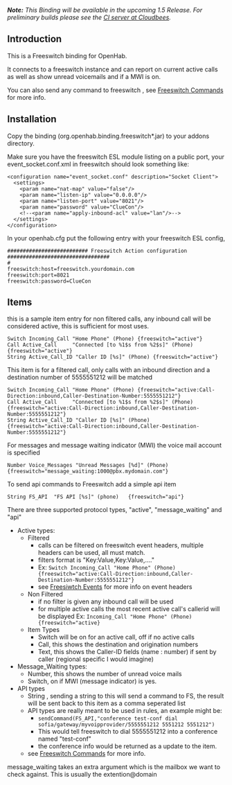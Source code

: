 _**Note:** This Binding will be available in the upcoming 1.5 Release. For preliminary builds please see the [CI server at Cloudbees](https://openhab.ci.cloudbees.com/job/openHAB/)._

## Introduction

This is a Freeswitch binding for OpenHab.  

It connects to a freeswitch instance and can report on current active calls as well as show unread voicemails and if a MWI is on.

You can also send any command to freeswitch , see [Freeswitch Commands](http://wiki.freeswitch.org/wiki/Mod_commands) for more info.

## Installation 

Copy the binding (org.openhab.binding.freeswitch*.jar) to your addons directory.

Make sure you have the freeswitch ESL module listing on a public port, your event_socket.conf.xml in freeswitch should look something like:

```
<configuration name="event_socket.conf" description="Socket Client">
  <settings>
    <param name="nat-map" value="false"/>
    <param name="listen-ip" value="0.0.0.0"/>
    <param name="listen-port" value="8021"/>
    <param name="password" value="ClueCon"/>
    <!--<param name="apply-inbound-acl" value="lan"/>-->
  </settings>
</configuration>
```

In your openhab.cfg put the following entry with your freeswitch ESL config,

```
########################## Freeswitch Action configuration #################################
#
freeswitch:host=freeswitch.yourdomain.com
freeswitch:port=8021
freeswitch:password=ClueCon
```

## Items

this is a sample item entry for non filtered calls, any inbound call will be considered active, this is sufficient for most uses.

```
Switch Incoming_Call "Home Phone" (Phone) {freeswitch="active"}
Call Active_Call     "Connected [to %1$s from %2$s]" (Phone) {freeswitch="active"}
String Active_Call_ID "Caller ID [%s]" (Phone) {freeswitch="active"}
```

This item is for a filtered call, only calls with an inbound direction and a destination number of 5555551212 will be matched

```
Switch Incoming_Call "Home Phone" (Phone) {freeswitch="active:Call-Direction:inbound,Caller-Destination-Number:5555551212"}
Call Active_Call     "Connected [to %1$s from %2$s]" (Phone)  {freeswitch="active:Call-Direction:inbound,Caller-Destination-Number:5555551212"}
String Active_Call_ID "Caller ID [%s]" (Phone)  {freeswitch="active:Call-Direction:inbound,Caller-Destination-Number:5555551212"}
```
For messages and message waiting indicator (MWI) the voice mail account is specified

`Number Voice_Messages "Unread Messages [%d]" (Phone) {freeswitch="message_waiting:1000@pbx.mydomain.com"}`

To send api commands to Freeswitch add a simple api item

`String FS_API	"FS API [%s]" (phone)	{freeswitch="api"}`

There are three supported protocol types, "active", "message_waiting" and "api"

* Active types:
  * Filtered
    * calls can be filtered on freeswitch event headers, multiple headers can be used, all must match. 
    * filters format is "Key:Value,Key:Value,...."
    * Ex: `Switch Incoming_Call "Home Phone" (Phone) {freeswitch="active:Call-Direction:inbound,Caller-Destination-Number:5555551212"}`
    * see [Freesiwtch Events](http://wiki.freeswitch.org/wiki/Event_List) for more info on event headers
  * Non Filtered
    * if no filter is given any inbound call will be used
    * for multiple active calls the most recent active call's callerid will be displayed
    Ex: `Incoming_Call "Home Phone" (Phone) {freeswitch="active}`
  * Item Types
    * Switch will be on for an active call, off if no active calls
    * Call, this shows the destination and origination numbers
    * Text, this shows the Caller-ID fields (name : number) if sent by caller (regional specific I would imagine)
* Message_Waiting types:
  * Number, this shows the number of unread voice mails
  * Switch, on if MWI (message indicator) is yes.
* API types
  * String , sending a string to this will send a command to FS, the result will be sent back to this item as a comma seperated list
  * API types are really meant to be used in rules, an example might be:
    * `sendCommand(FS_API,"conference test-conf dial sofia/gateway/myvoipprovider/5555551212 5551212 5551212")`
    * This would tell freeswitch to dial 5555551212 into a conference named "test-conf"
    * the conference info would be returned as a update to the item.
  * see [Freeswitch Commands](http://wiki.freeswitch.org/wiki/Mod_commands) for more info.

message_waiting takes an extra argument which is the mailbox we want to check against.  This is usually the extention@domain 